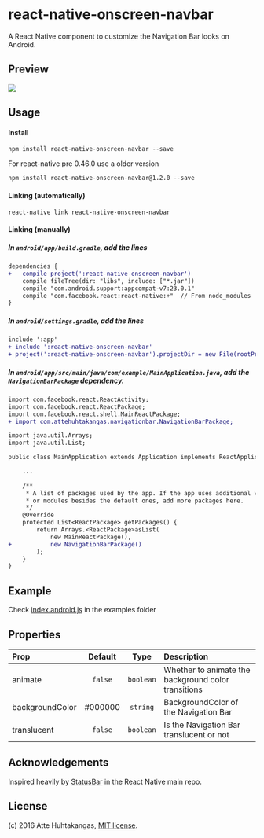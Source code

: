 # react-native-onscreen-navbar
A React Native component to customize the Navigation Bar looks on Android.

## Preview
![](http://i.imgur.com/g95jWQ5.gif)

## Usage

#### Install
`npm install react-native-onscreen-navbar --save`

For react-native  pre 0.46.0 use a older version

`npm install react-native-onscreen-navbar@1.2.0 --save`


#### Linking (automatically)
`react-native link react-native-onscreen-navbar`

#### Linking (manually)

##### In `android/app/build.gradle`, add the lines

```diff
dependencies {
+   compile project(':react-native-onscreen-navbar')
    compile fileTree(dir: "libs", include: ["*.jar"])
    compile "com.android.support:appcompat-v7:23.0.1"
    compile "com.facebook.react:react-native:+"  // From node_modules
}
```

##### In `android/settings.gradle`, add the lines
```diff
include ':app'
+ include ':react-native-onscreen-navbar'
+ project(':react-native-onscreen-navbar').projectDir = new File(rootProject.projectDir, '../node_modules/react-native-onscreen-navbar/android')
```

##### In `android/app/src/main/java/com/example/MainApplication.java`, add the `NavigationBarPackage` dependency.
```diff
import com.facebook.react.ReactActivity;
import com.facebook.react.ReactPackage;
import com.facebook.react.shell.MainReactPackage;
+ import com.attehuhtakangas.navigationbar.NavigationBarPackage;

import java.util.Arrays;
import java.util.List;

public class MainApplication extends Application implements ReactApplication {

    ...
    
    /**
     * A list of packages used by the app. If the app uses additional views
     * or modules besides the default ones, add more packages here.
     */
    @Override
    protected List<ReactPackage> getPackages() {
        return Arrays.<ReactPackage>asList(
            new MainReactPackage(),
+           new NavigationBarPackage()
        );
    }
}
```

## Example
Check [index.android.js](https://github.com/Jazmon/react-native-onscreen-navbar/blob/master/examples/ExampleProject/index.android.js) in the examples folder

## Properties

| Prop  | Default  | Type | Description |
| :------------ |:---------------:| :---------------:| :-----|
| animate | `false` | `boolean` | Whether to animate the background color transitions |
| backgroundColor | #000000 | `string` | BackgroundColor of the Navigation Bar  |
| translucent | `false` | `boolean` | Is the Navigation Bar translucent or not |


## Acknowledgements
Inspired heavily by [StatusBar](https://github.com/facebook/react-native/blob/0.27-stable/Libraries/Components/StatusBar/StatusBar.js) in the React Native main repo.


## License

(c) 2016 Atte Huhtakangas, [MIT license](/LICENSE).
